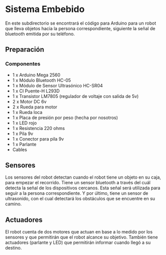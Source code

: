 # Sistema Embebido
En este subdirectorio se encontrará el código para Arduino para un robot que lleva objetos hacia la persona correspondiente, siguiente la señal de bluetooth emitida por su teléfono.

## Preparación

### Componentes
- 1 x Arduino Mega 2560
- 1 x Módulo Bluetooth HC-05
- 1 x Módulo de Sensor Ultrasónico HC-SR04
- 1 x CI Puente-H L293D
- 1 x Transistor LM7805 (regulador de voltaje con salida de 5v)
- 2 x Motor DC 6v
- 2 x Rueda para motor
- 1 x Rueda loca
- 1 x Placa de presión por peso (hecha por nosotros)
- 1 x LED rojo
- 1 x Resistencia 220 ohms
- 1 x Pila 9v
- 1 x Conector para pila 9v
- 1 x Parlante
- Cables

## Sensores
Los sensores del robot detectan cuando el robot tiene un objeto en su caja, para empezar el recorrido. Tiene un sensor bluetooth a través del cuál detecta la señal de los dispositivos cercanos. Esta señal será utilizada para seguir a la persona correspondiente. Y por último, tiene un sensor de ultrasonido, con el cual detectará los obstáculos que se encuentre en su camino.

## Actuadores
El robot cuenta de dos motores que actuan en base a lo medido por los sensores y que permitirán que el robot alcance su objetivo. También tiene actuadores (parlante y LED) que permitirán informar cuando llegó a su destino.
